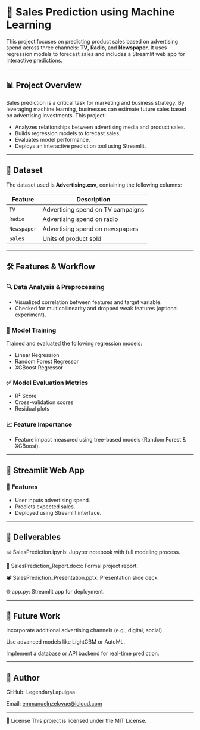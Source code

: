 # 🧠 Sales Prediction using Machine Learning

This project focuses on predicting product sales based on advertising spend across three channels: **TV**, **Radio**, and **Newspaper**. It uses regression models to forecast sales and includes a Streamlit web app for interactive predictions.

---

## 📊 Project Overview

Sales prediction is a critical task for marketing and business strategy. By leveraging machine learning, businesses can estimate future sales based on advertising investments. This project:

- Analyzes relationships between advertising media and product sales.
- Builds regression models to forecast sales.
- Evaluates model performance.
- Deploys an interactive prediction tool using Streamlit.

---

## 🧱 Dataset

The dataset used is **Advertising.csv**, containing the following columns:

| Feature     | Description                         |
|-------------|-------------------------------------|
| `TV`        | Advertising spend on TV campaigns   |
| `Radio`     | Advertising spend on radio          |
| `Newspaper` | Advertising spend on newspapers     |
| `Sales`     | Units of product sold               |

---

## 🛠️ Features & Workflow

### 🔍 Data Analysis & Preprocessing
- Visualized correlation between features and target variable.
- Checked for multicollinearity and dropped weak features (optional experiment).

### 🧪 Model Training
Trained and evaluated the following regression models:
- Linear Regression
- Random Forest Regressor
- XGBoost Regressor

### ✅ Model Evaluation Metrics
- R² Score
- Cross-validation scores
- Residual plots

### 📈 Feature Importance
- Feature impact measured using tree-based models (Random Forest & XGBoost).

---

## 🚀 Streamlit Web App

### 🎯 Features
- User inputs advertising spend.
- Predicts expected sales.
- Deployed using Streamlit interface.

- ---

## 📄 Deliverables

📊 SalesPrediction.ipynb: Jupyter notebook with full modeling process.

📝 SalesPrediction_Report.docx: Formal project report.

📽 SalesPrediction_Presentation.pptx: Presentation slide deck.

🌐 app.py: Streamlit app for deployment.

---

## 🔮 Future Work

Incorporate additional advertising channels (e.g., digital, social).

Use advanced models like LightGBM or AutoML.

Implement a database or API backend for real-time prediction.

---

## 👤 Author
GitHub: LegendaryLapulgaa

Email: emmanuelnzekwue@icloud.com

---

📜 License
This project is licensed under the MIT License.

